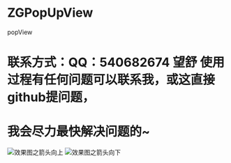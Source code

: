 # ZGPopUpView
popView 
# 联系方式：QQ：540682674 望舒 使用过程有任何问题可以联系我，或这直接github提问题，
# 我会尽力最快解决问题的~
![效果图之箭头向上](https://github.com/MR-Zong/ZGPopUpView/blob/master/ZGPopUpView/ZGPopUpView/Images/ZGPopUpView.gif)
![效果图之箭头向下](https://github.com/MR-Zong/ZGPopUpView/blob/master/ZGPopUpView/ZGPopUpView/Images/ZGPopUpView2.gif)
